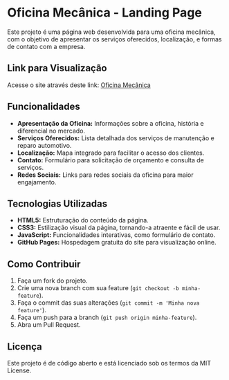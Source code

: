 
# Oficina Mecânica - Landing Page

Este projeto é uma página web desenvolvida para uma oficina mecânica, com o objetivo de apresentar os serviços oferecidos, localização, e formas de contato com a empresa.

## Link para Visualização

Acesse o site através deste link: [Oficina Mecânica](https://samueljrdev.github.io/OFICINA-MECANIC/)

## Funcionalidades

- **Apresentação da Oficina:** Informações sobre a oficina, história e diferencial no mercado.
- **Serviços Oferecidos:** Lista detalhada dos serviços de manutenção e reparo automotivo.
- **Localização:** Mapa integrado para facilitar o acesso dos clientes.
- **Contato:** Formulário para solicitação de orçamento e consulta de serviços.
- **Redes Sociais:** Links para redes sociais da oficina para maior engajamento.

## Tecnologias Utilizadas

- **HTML5:** Estruturação do conteúdo da página.
- **CSS3:** Estilização visual da página, tornando-a atraente e fácil de usar.
- **JavaScript:** Funcionalidades interativas, como formulário de contato.
- **GitHub Pages:** Hospedagem gratuita do site para visualização online.

## Como Contribuir

1. Faça um fork do projeto.
2. Crie uma nova branch com sua feature (`git checkout -b minha-feature`).
3. Faça o commit das suas alterações (`git commit -m 'Minha nova feature'`).
4. Faça um push para a branch (`git push origin minha-feature`).
5. Abra um Pull Request.

## Licença

Este projeto é de código aberto e está licenciado sob os termos da MIT License.
